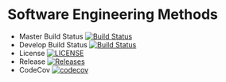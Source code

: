 # Software Engineering Methods

- Master Build Status [![Build Status](https://travis-ci.com/EwanJRobertson/sem_coursework.svg?branch=main)](https://travis-ci.com/EwanJRobertson/sem_coursework)
- Develop Build Status [![Build Status](https://travis-ci.org/EwanJRobertson/sem_coursework.svg?branch=develop)](https://travis-ci.org/EwanJRobertson/sem_coursework)
- License [![LICENSE](https://img.shields.io/github/license/EwanJRobertson/sem_coursework.svg?style=flat-square)](https://github.com/EwanJRobertson/sem_coursework/blob/master/LICENSE)
- Release [![Releases](https://img.shields.io/github/release/EwanJRobertson/sem_coursework/all.svg?style=flat-square)](https://github.com/EwanJRobertson/sem_coursework/releases)
- CodeCov [![codecov](https://codecov.io/gh/EwanJRobertson/sem_coursework/branch/main/graph/badge.svg?token=t6aek89no2)](https://codecov.io/gh/EwanJRobertson/sem_coursework)
